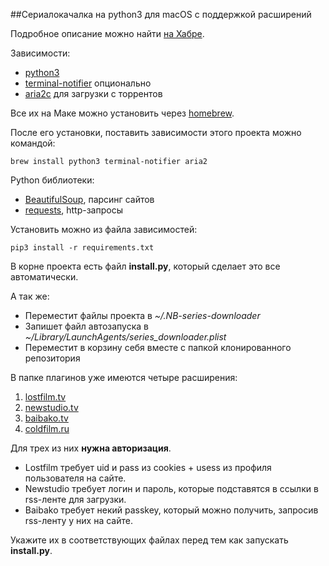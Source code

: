##Сериалокачалка на python3 для macOS с поддержкой расширений

Подробное описание можно найти [на Хабре](https://habrahabr.ru/post/304770/).

Зависимости:

* [python3](https://www.python.org/download/releases/3.0/)
* [terminal-notifier](https://github.com/julienXX/terminal-notifier) опционально
* [aria2c](https://aria2.github.io) для загрузки с торрентов

Все их на Маке можно установить через [homebrew](http://brew.sh).

После его установки, поставить зависимости этого проекта можно командой:

```brew install python3 terminal-notifier aria2```

Python библиотеки:
* [BeautifulSoup](https://www.crummy.com/software/BeautifulSoup/), парсинг сайтов
* [requests](http://docs.python-requests.org/en/master/), http-запросы

Установить можно из файла зависимостей:

```pip3 install -r requirements.txt ```

В корне проекта есть файл **install.py**, который сделает это все автоматически.

А так же:

* Переместит файлы проекта в *~/.NB-series-downloader*
* Запишет файл автозапуска в *~/Library/LaunchAgents/series_downloader.plist*
* Переместит в корзину себя вместе с папкой клонированного репозитория

В папке плагинов уже имеются четыре расширения:

1. [lostfilm.tv](http://lostfilm.tv)
2. [newstudio.tv](http://newstudio.tv)
3. [baibako.tv](http://baibako.tv)
4. [coldfilm.ru](http://coldfilm.ru)

Для трех из них **нужна авторизация**.

* Lostfilm требует uid и pass из cookies + usess из профиля пользователя на сайте.
* Newstudio требует логин и пароль, которые подставятся в ссылки в rss-ленте для загрузки.
* Baibako требует некий passkey, который можно получить, запросив rss-ленту у них на сайте.

Укажите их в соответствующих файлах перед тем как запускать **install.py**.
